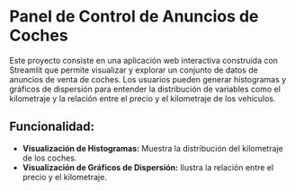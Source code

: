 # Panel de Control de Anuncios de Coches

Este proyecto consiste en una aplicación web interactiva construida con Streamlit que permite visualizar y explorar un conjunto de datos de anuncios de venta de coches. Los usuarios pueden generar histogramas y gráficos de dispersión para entender la distribución de variables como el kilometraje y la relación entre el precio y el kilometraje de los vehículos.

## Funcionalidad:
- **Visualización de Histogramas:** Muestra la distribución del kilometraje de los coches.
- **Visualización de Gráficos de Dispersión:** Ilustra la relación entre el precio y el kilometraje.
